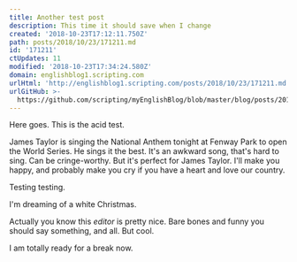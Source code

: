 ```yaml
---
title: Another test post
description: This time it should save when I change
created: '2018-10-23T17:12:11.750Z'
path: posts/2018/10/23/171211.md
id: '171211'
ctUpdates: 11
modified: '2018-10-23T17:34:24.580Z'
domain: englishblog1.scripting.com
urlHtml: 'http://englishblog1.scripting.com/posts/2018/10/23/171211.md'
urlGitHub: >-
  https://github.com/scripting/myEnglishBlog/blob/master/blog/posts/2018/10/23/171211.md
---
```

Here goes. This is the acid test.

James Taylor is singing the National Anthem tonight at Fenway Park to open the World Series. He sings it the best. It's an awkward song, that's hard to sing. Can be cringe-worthy. But it's perfect for James Taylor. I'll make you happy, and probably make you cry if you have a heart and love our country. 

Testing testing.

I'm dreaming of a white Christmas.

Actually you know this *editor* is pretty nice. Bare bones and funny you should say something, and all. But cool.

I am totally ready for a break now. 
